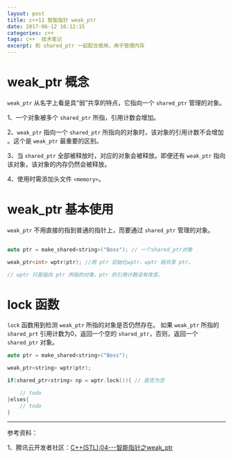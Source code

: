 ```yaml
---
layout: post
title: c++11 智能指针 weak_ptr 
date: 2017-06-12 16:12:15
categories: c++  
tags: c++  技术笔记
excerpt: 和 shared_ptr 一起配合使用，用于管理内存
---
```



# weak_ptr 概念
 `weak_ptr`  从名字上看是具“弱”共享的特点，它指向一个 `shared_ptr` 管理的对象。

1、一个对象被多个 `shared_ptr` 所指，引用计数会增加。

2、`weak_ptr` 指向一个 `shared_ptr` 所指向的对象时，该对象的引用计数不会增加 。这个是 `weak_ptr` 最重要的区别。

3、当 `shared_ptr` 全部被释放时，对应的对象会被释放。即便还有 `weak_ptr` 指向该对象，该对象的内存仍然会被释放。

4、使用时需添加头文件 `<memory>`。

# weak_ptr  基本使用

`weak_ptr`  不用直接的指到普通的指针上，而要通过 `shared_ptr` 管理的对象。

```c++
  
auto ptr = make_shared<string>("Boss"); // 一个shared_ptr对象 

weak_ptr<int> wptr(ptr); //用 ptr 初始化wptr，wptr 弱共享 ptr。

// wptr 只是指向 ptr 所指的对象，ptr 的引用计数没有改变。
```

#  lock 函数

`lock` 函数用到检测 `weak_ptr` 所指的对象是否仍然存在。 如果 `weak_ptr` 所指的 `shared_prt` 引用计数为0，返回一个空的 `shared_ptr`，否则，返回一个 `shared_ptr` 对象。

```c++
auto ptr = make_shared<string>("Boss"); 

weak_ptr<string> wptr(ptr); 

if(shared_ptr<string> np = wptr.lock()){ // 是否为空

	// todo 
}elses{
    // todo 
}
```

----

参考资料：

1、腾讯云开发者社区：[C++(STL):04---智能指针之weak_ptr](https://cloud.tencent.com/developer/article/1784372)
